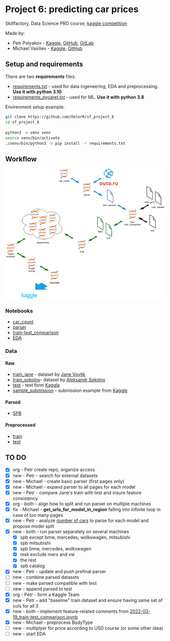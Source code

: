 # Project 6: predicting car prices

Skillfactory, Data Science PRO course, [kaggle competition](https://www.kaggle.com/c/sf-dst-car-price-prediction)

Made by:

- Petr Polyakov - [Kaggle](https://www.kaggle.com/xelorrelin), [GitHub](https://github.com/XelorR), [GitLab](https://gitlab.com/XelorR)
- Michael Vasiliev - [Kaggle](https://www.kaggle.com/michaelvasiliev), [GitHub](https://github.com/MichaelDockers)

## Setup and requirements

There are two **requirements** files:

- [requirements.txt](requirements.txt) - used for data ingeneering, EDA and preprocessing. **Use it with python 3.10**
- [requirements_pycaret.txt](requirements_pycaret.txt) - used for ML. **Use it with python 3.8**

Envirenment setup example:

```bash
git clone https://github.com/XelorR/sf_project_6
cd sf_project_6

python3 -m venv venv
source venv/bin/activate
./venv/bin/python3 -m pip install -r requirements.txt
```

## Workflow

![](flow.drawio.png)

### Notebooks

- [car_count](20220327_model_counts.ipynb)
- [parser](UsedCars_Project_Module_6_parser_20220401.ipynb)
- [train-test_comparison](2022-04-02_train-test_comparison.ipynb)
- [EDA](2022-03-31_train-test_EDA.ipynb)

### Data

#### Raw

- [train_jane](data/train_df_full_part1.pkl.zip) - dataset by [Jane Voytik](https://www.kaggle.com/datasets/eugeniavoytik/final-car-price-prediction-df-parsed-sep-2021)
- [train_sokolov](data/all_auto_ru_09_09_2020.pkl.zip)- dataset by [Aleksandr Sokolov](https://www.kaggle.com/datasets/sokolovaleks/parsing-all-moscow-auto-ru-09-09-2020)
- [test](data/test.pkl.zip) - test form [Kaggle](https://www.kaggle.com/c/sf-dst-car-price-prediction)
- [sample_submission](data/sample_submission.csv) - submission example from [Kaggle](https://www.kaggle.com/c/sf-dst-car-price-prediction)

#### Parsed

- [SPB](20220401_spb_parsed_data.pkl.zip)

#### Preprocessed

- [train](data/2022-04-06_train_preprocessed.pkl.zip)
- [test](data/2022-04-06_test_preprocessed.pkl.zip)


## TO DO

- [x] org - Petr create repo, organize access
- [x] new - Petr - search for external datasets
- [x] new - Michael - create basic parser (first pages only)
- [x] new - Michael - expand parser to all pages for each model
- [x] new - Petr - compare Jane's train with test and insure feature consistency
- [x] org - both - align how to split and run parser on multiple machines 
- [x] fix - Michael - **get_urls_for_model_in_region** falling into infinite loop in case of too many pages
- [x] new - Petr - analyze [number of cars](20220327_model_counts.ipynb) to parse for each model and propose model split
- [x] new - both - run parser separately on several machines
    - [x] spb except bmw, mercedes, wolkswagen, mitsubishi
    - [x] spb mitsubishi
    - [x] spb bmw, mercedes, wolkswagen
    - [x] msk exclude mers and vw
    - [x] the rest
    - [x] spb catalog
- [x] new - Petr - update and push prefinal parser 
- [ ] new - combine parsed datasets
- [ ] new - make parsed compatible with test
- [ ] new - append parsed to test
- [x] org - Petr - form a Kaggle Team
- [x] new - Petr - add "baseline" train dataset and ensure having same set of cols for all 3
- [x] new - both - implement feature-related comments from [2022-03-19_train-test_comparison.ipynb](2022-03-19_train-test_comparison.ipynb)
- [x] new - Michael - preprocess BodyType
- [ ] new - multiplyer for price according to USD course (or some other idea)
- [ ] new - start EDA

